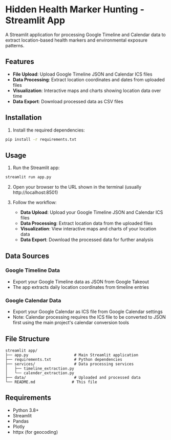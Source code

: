 # Hidden Health Marker Hunting - Streamlit App

A Streamlit application for processing Google Timeline and Calendar data to extract location-based health markers and environmental exposure patterns.

## Features

- **File Upload**: Upload Google Timeline JSON and Calendar ICS files
- **Data Processing**: Extract location coordinates and dates from uploaded files
- **Visualization**: Interactive maps and charts showing location data over time
- **Data Export**: Download processed data as CSV files

## Installation

1. Install the required dependencies:
```bash
pip install -r requirements.txt
```

## Usage

1. Run the Streamlit app:
```bash
streamlit run app.py
```

2. Open your browser to the URL shown in the terminal (usually http://localhost:8501)

3. Follow the workflow:
   - **Data Upload**: Upload your Google Timeline JSON and Calendar ICS files
   - **Data Processing**: Extract location data from the uploaded files
   - **Visualization**: View interactive maps and charts of your location data
   - **Data Export**: Download the processed data for further analysis

## Data Sources

### Google Timeline Data
- Export your Google Timeline data as JSON from Google Takeout
- The app extracts daily location coordinates from timeline entries

### Google Calendar Data
- Export your Google Calendar as ICS file from Google Calendar settings
- Note: Calendar processing requires the ICS file to be converted to JSON first using the main project's calendar conversion tools

## File Structure

```
streamlit app/
├── app.py                    # Main Streamlit application
├── requirements.txt          # Python dependencies
├── services/                 # Data processing services
│   ├── timeline_extraction.py
│   └── calender_extraction.py
├── data/                     # Uploaded and processed data
└── README.md                # This file
```

## Requirements

- Python 3.8+
- Streamlit
- Pandas
- Plotly
- httpx (for geocoding)
